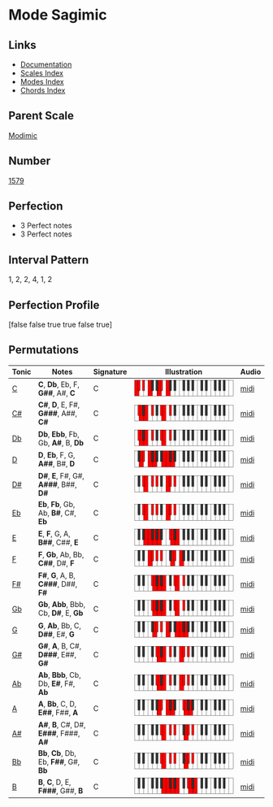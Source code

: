 # Mode Sagimic

## Links

- [Documentation](index.md)
- [Scales Index](Scales.md)
- [Modes Index](Modes.md)
- [Chords Index](Chords.md)

## Parent Scale

[Modimic](ScaleModimic.md)

## Number

[1579](https://ianring.com/musictheory/scales/1579)

## Perfection

- 3 Perfect notes
- 3 Perfect notes

## Interval Pattern

1, 2, 2, 4, 1, 2

## Perfection Profile

[false false true true false true]

## Permutations

| Tonic | Notes | Signature | Illustration | Audio |
|-------|-------|-----------|--------------|-------|
| [C](ModeCNaturalSagimic.md) | **C**, **Db**, Eb, F, **G##**, A#, **C** | C | ![CNaturalSagimic](ModeCNaturalSagimic.png) | [midi](https://github.com/edipermadi/music/blob/main/docs/ModeCNaturalSagimic.mid?raw=true) |
| [C#](ModeCSharpSagimic.md) | **C#**, **D**, E, F#, **G###**, A##, **C#** | C | ![CSharpSagimic](ModeCSharpSagimic.png) | [midi](https://github.com/edipermadi/music/blob/main/docs/ModeCSharpSagimic.mid?raw=true) |
| [Db](ModeDFlatSagimic.md) | **Db**, **Ebb**, Fb, Gb, **A#**, B, **Db** | C | ![DFlatSagimic](ModeDFlatSagimic.png) | [midi](https://github.com/edipermadi/music/blob/main/docs/ModeDFlatSagimic.mid?raw=true) |
| [D](ModeDNaturalSagimic.md) | **D**, **Eb**, F, G, **A##**, B#, **D** | C | ![DNaturalSagimic](ModeDNaturalSagimic.png) | [midi](https://github.com/edipermadi/music/blob/main/docs/ModeDNaturalSagimic.mid?raw=true) |
| [D#](ModeDSharpSagimic.md) | **D#**, **E**, F#, G#, **A###**, B##, **D#** | C | ![DSharpSagimic](ModeDSharpSagimic.png) | [midi](https://github.com/edipermadi/music/blob/main/docs/ModeDSharpSagimic.mid?raw=true) |
| [Eb](ModeEFlatSagimic.md) | **Eb**, **Fb**, Gb, Ab, **B#**, C#, **Eb** | C | ![EFlatSagimic](ModeEFlatSagimic.png) | [midi](https://github.com/edipermadi/music/blob/main/docs/ModeEFlatSagimic.mid?raw=true) |
| [E](ModeENaturalSagimic.md) | **E**, **F**, G, A, **B##**, C##, **E** | C | ![ENaturalSagimic](ModeENaturalSagimic.png) | [midi](https://github.com/edipermadi/music/blob/main/docs/ModeENaturalSagimic.mid?raw=true) |
| [F](ModeFNaturalSagimic.md) | **F**, **Gb**, Ab, Bb, **C##**, D#, **F** | C | ![FNaturalSagimic](ModeFNaturalSagimic.png) | [midi](https://github.com/edipermadi/music/blob/main/docs/ModeFNaturalSagimic.mid?raw=true) |
| [F#](ModeFSharpSagimic.md) | **F#**, **G**, A, B, **C###**, D##, **F#** | C | ![FSharpSagimic](ModeFSharpSagimic.png) | [midi](https://github.com/edipermadi/music/blob/main/docs/ModeFSharpSagimic.mid?raw=true) |
| [Gb](ModeGFlatSagimic.md) | **Gb**, **Abb**, Bbb, Cb, **D#**, E, **Gb** | C | ![GFlatSagimic](ModeGFlatSagimic.png) | [midi](https://github.com/edipermadi/music/blob/main/docs/ModeGFlatSagimic.mid?raw=true) |
| [G](ModeGNaturalSagimic.md) | **G**, **Ab**, Bb, C, **D##**, E#, **G** | C | ![GNaturalSagimic](ModeGNaturalSagimic.png) | [midi](https://github.com/edipermadi/music/blob/main/docs/ModeGNaturalSagimic.mid?raw=true) |
| [G#](ModeGSharpSagimic.md) | **G#**, **A**, B, C#, **D###**, E##, **G#** | C | ![GSharpSagimic](ModeGSharpSagimic.png) | [midi](https://github.com/edipermadi/music/blob/main/docs/ModeGSharpSagimic.mid?raw=true) |
| [Ab](ModeAFlatSagimic.md) | **Ab**, **Bbb**, Cb, Db, **E#**, F#, **Ab** | C | ![AFlatSagimic](ModeAFlatSagimic.png) | [midi](https://github.com/edipermadi/music/blob/main/docs/ModeAFlatSagimic.mid?raw=true) |
| [A](ModeANaturalSagimic.md) | **A**, **Bb**, C, D, **E##**, F##, **A** | C | ![ANaturalSagimic](ModeANaturalSagimic.png) | [midi](https://github.com/edipermadi/music/blob/main/docs/ModeANaturalSagimic.mid?raw=true) |
| [A#](ModeASharpSagimic.md) | **A#**, **B**, C#, D#, **E###**, F###, **A#** | C | ![ASharpSagimic](ModeASharpSagimic.png) | [midi](https://github.com/edipermadi/music/blob/main/docs/ModeASharpSagimic.mid?raw=true) |
| [Bb](ModeBFlatSagimic.md) | **Bb**, **Cb**, Db, Eb, **F##**, G#, **Bb** | C | ![BFlatSagimic](ModeBFlatSagimic.png) | [midi](https://github.com/edipermadi/music/blob/main/docs/ModeBFlatSagimic.mid?raw=true) |
| [B](ModeBNaturalSagimic.md) | **B**, **C**, D, E, **F###**, G##, **B** | C | ![BNaturalSagimic](ModeBNaturalSagimic.png) | [midi](https://github.com/edipermadi/music/blob/main/docs/ModeBNaturalSagimic.mid?raw=true) |
